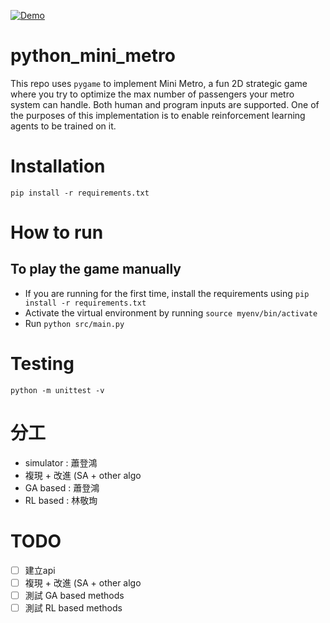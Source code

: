 [![Demo](https://i.imgur.com/xpUow2f.png)](https://youtu.be/W5fCgqlECeI)

# python_mini_metro
This repo uses `pygame` to implement Mini Metro, a fun 2D strategic game where you try to optimize the max number of passengers your metro system can handle. Both human and program inputs are supported. One of the purposes of this implementation is to enable reinforcement learning agents to be trained on it.

# Installation
`pip install -r requirements.txt`

# How to run
## To play the game manually
* If you are running for the first time, install the requirements using `pip install -r requirements.txt`
* Activate the virtual environment by running `source myenv/bin/activate`
* Run `python src/main.py`

# Testing
`python -m unittest -v`

# 分工
- simulator : 蕭登鴻
- 複現 + 改進 (SA + other algo
- GA based : 蕭登鴻
- RL based : 林敬珣

# TODO
- [ ] 建立api
- [ ] 複現 + 改進 (SA + other algo
- [ ] 測試 GA based methods
- [ ] 測試 RL based methods

